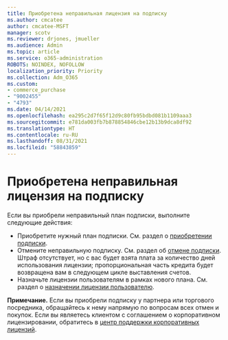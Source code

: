 ```yaml
---
title: Приобретена неправильная лицензия на подписку
ms.author: cmcatee
author: cmcatee-MSFT
manager: scotv
ms.reviewer: drjones, jmueller
ms.audience: Admin
ms.topic: article
ms.service: o365-administration
ROBOTS: NOINDEX, NOFOLLOW
localization_priority: Priority
ms.collection: Adm_O365
ms.custom:
- commerce_purchase
- "9002455"
- "4793"
ms.date: 04/14/2021
ms.openlocfilehash: ea295c2d7f65f12d9c80fb95bdbd081b1109aaa3
ms.sourcegitcommit: e781da003fb7b878854846cbe12b13b9dca8df92
ms.translationtype: HT
ms.contentlocale: ru-RU
ms.lasthandoff: 08/31/2021
ms.locfileid: "58843859"
---
```

# <a name="purchased-wrong-subscription-license"></a>Приобретена неправильная лицензия на подписку

Если вы приобрели неправильный план подписки, выполните следующие действия:

- Приобретите нужный план подписки. См. раздел о [приобретении подписки](https://docs.microsoft.com/alchemyinsights/buy-a-subscription-to-office-365-for-business).
- Отмените неправильную подписку. См. раздел об [отмене подписки](https://docs.microsoft.com/alchemyinsights/canceling-your-office-365-subscription). Штраф отсутствует, но с вас будет взята плата за количество дней использования лицензии; пропорциональная часть кредита будет возвращена вам в следующем цикле выставления счетов.
- Назначьте лицензии пользователям в рамках нового плана. См. раздел о [назначении лицензии пользователю](https://docs.microsoft.com/alchemyinsights/how-to-assign-a-license-to-a-user).

**Примечание.** Если вы приобрели подписку у партнера или торгового посредника, обращайтесь к нему напрямую по вопросам всех отмен и покупок. Если вы являетесь клиентом с соглашением о корпоративном лицензировании, обратитесь в [центр поддержки корпоративных лицензий](https://support.microsoft.com/help/4471406/how-to-contact-the-microsoft-volume-licensing-service-center).
